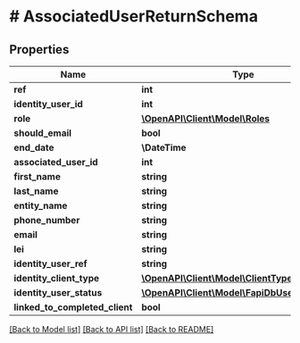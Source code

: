 # # AssociatedUserReturnSchema

## Properties

Name | Type | Description | Notes
------------ | ------------- | ------------- | -------------
**ref** | **int** |  |
**identity_user_id** | **int** |  |
**role** | [**\OpenAPI\Client\Model\Roles**](Roles.md) |  |
**should_email** | **bool** |  |
**end_date** | **\DateTime** |  | [optional]
**associated_user_id** | **int** |  |
**first_name** | **string** |  | [optional]
**last_name** | **string** |  | [optional]
**entity_name** | **string** |  | [optional]
**phone_number** | **string** |  | [optional]
**email** | **string** |  | [optional]
**lei** | **string** |  | [optional]
**identity_user_ref** | **string** |  | [optional]
**identity_client_type** | [**\OpenAPI\Client\Model\ClientType**](ClientType.md) |  | [optional]
**identity_user_status** | [**\OpenAPI\Client\Model\FapiDbUserUserStatus**](FapiDbUserUserStatus.md) |  | [optional]
**linked_to_completed_client** | **bool** |  | [optional]

[[Back to Model list]](../../README.md#models) [[Back to API list]](../../README.md#endpoints) [[Back to README]](../../README.md)
